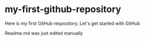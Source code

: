# my-first-github-repository
Here is my first GitHub respository. Let's get started with GitHub


Readme.md was just edited manually
